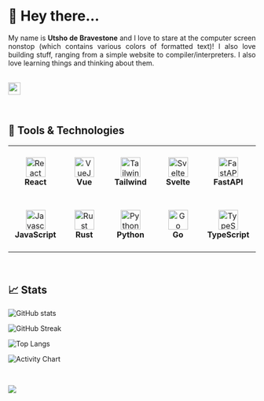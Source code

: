 # 👋 Hey there...

<div align="justify">
    My name is <b>Utsho de Bravestone</b> and I love to stare at the computer screen nonstop (which contains various colors of formatted text)!
    I also love building stuff, ranging from a simple website to compiler/interpreters. I also love learning things and thinking about them.
</div>

<br /><a href="mailto:utshodebravestone@gmail.com"><img src="https://img.shields.io/badge/Gmail-D14036?style=for-the-badge&logo=gmail&logoColor=white" height=25></a>

<br />

## 🔧 Tools & Technologies

<table>
  <tr>
    <td align="center" height="108" width="108">
      <img
        src="https://cdn.jsdelivr.net/gh/devicons/devicon/icons/react/react-original.svg"
        width="40"
        height="40"
        alt="React"
      />
      <br /><strong>React</strong>
    </td>
        <td align="center" height="108" width="108">
      <img
        src="https://cdn.jsdelivr.net/gh/devicons/devicon/icons/vuejs/vuejs-original.svg"
        width="40"
        height="40"
        alt="VueJS"
      />
      <br /><strong>Vue</strong>
    </td>
    <td align="center" height="108" width="108">
      <img
        src="https://cdn.jsdelivr.net/gh/devicons/devicon/icons/tailwindcss/tailwindcss-plain.svg"
        width="40"
        height="40"
        alt="Tailwind"
      />
      <br /><strong>Tailwind</strong>
    </td>
    <td align="center" height="108" width="108">
      <img
        src="https://cdn.jsdelivr.net/gh/devicons/devicon/icons/svelte/svelte-original.svg"
        width="40"
        height="40"
        alt="Svelte"
      />
      <br /><strong>Svelte</strong>
    </td>
    <td align="center" height="108" width="108">
      <img
        src="https://cdn.jsdelivr.net/gh/devicons/devicon/icons/fastapi/fastapi-plain.svg"
        width="40"
        height="40"
        alt="FastAPI"
      />
      <br /><strong>FastAPI</strong>
    </td>
  </tr>
  <tr>
    <td align="center" height="108" width="108">
      <img
        src="https://cdn.jsdelivr.net/gh/devicons/devicon/icons/javascript/javascript-plain.svg"
        width="40"
        height="40"
        alt="Javascript"
      />
      <br /><strong>JavaScript</strong>
    </td>
    <td align="center" height="108" width="108">
      <img
        src="https://cdn.jsdelivr.net/gh/devicons/devicon/icons/rust/rust-plain.svg"
        width="40"
        height="40"
        alt="Rust"
      />
      <br /><strong>Rust</strong>
    </td>
    <td align="center" height="108" width="108">
      <img
        src="https://cdn.jsdelivr.net/gh/devicons/devicon/icons/python/python-original.svg"
        width="40"
        height="40"
        alt="Python"
      />
      <br /><strong>Python</strong>
    </td>
      <td align="center" height="108" width="108">
      <img
        src="https://cdn.jsdelivr.net/gh/devicons/devicon/icons/go/go-original.svg"
        width="40"
        height="40"
        alt="Go"
      />
      <br /><strong>Go</strong>
    </td>
    <td align="center" height="108" width="108">
      <img
        src="https://cdn.jsdelivr.net/gh/devicons/devicon/icons/typescript/typescript-plain.svg"
        width="40"
        height="40"
        alt="TypeScript"
      />
      <br /><strong>TypeScript</strong>
    </td>
  </tr>
</table>

<br />

## 📈 Stats

![GitHub stats](https://github-readme-stats.vercel.app/api?username=utshodebravestone&show_icons=true&theme=transparent)

![GitHub Streak](https://github-readme-streak-stats.herokuapp.com/?user=utshodebravestone&theme=transparent)

![Top Langs](https://github-readme-stats.vercel.app/api/top-langs/?username=utshodebravestone&langs_count=10&layout=donut-vertical&theme=transparent)

![Activity Chart](https://github-readme-activity-graph.vercel.app/graph?username=utshodebravestone&theme=react)

<br />

![](https://komarev.com/ghpvc/?username=utshodebravestone)
